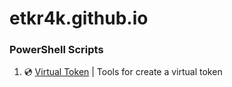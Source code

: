 # etkr4k.github.io

### PowerShell Scripts
1. 💿 [Virtual Token](https://github.com/etkr4k/virtual-token) | Tools for create a virtual token

<h1 align="center"><a href="https://t.me/etkr4k"><img src="https://img.shields.io/badge/Telegram-2CA5E0?style=for-the-badge&logo=telegram&logoColor=white" alt=""></a></h1>
<h1 align="center"><a href="[https://www.wireguard.com/](https://t.me/+meLOF8Vs34UyMDli)"><img src="https://img.shields.io/badge/wireguard-%2388171A.svg?style=for-the-badge&logo=wireguard&logoColor=white" alt=""></a> <a href="https://t.me/etkr4k"><img src="https://img.shields.io/badge/Telegram-2CA5E0?style=for-the-badge&logo=telegram&logoColor=white" alt=""></a></h1>




